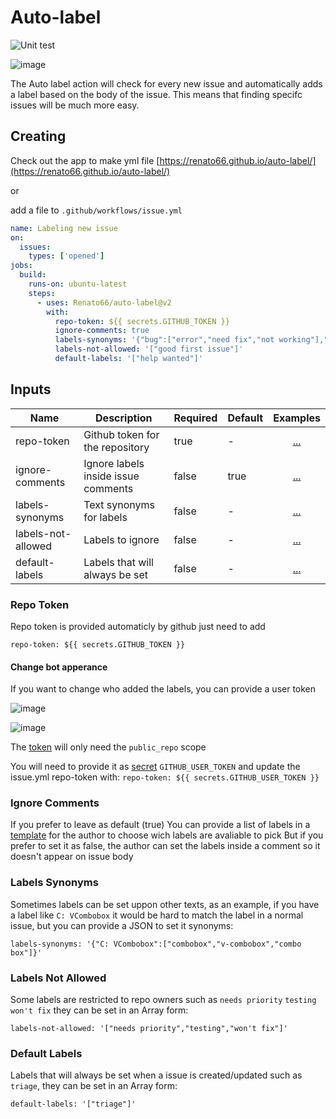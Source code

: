 # Auto-label

![Unit test](https://github.com/Renato66/auto-label/workflows/Unit%20test/badge.svg)


![image](https://user-images.githubusercontent.com/9284273/79672530-57c1db80-81a9-11ea-900c-3b4f73984e0a.png)

The Auto label action will check for every new issue and automatically adds a label based on the body of the issue. This means that finding specifc issues will be much more easy.

## Creating

Check out the app to make yml file
[https://renato66.github.io/auto-label/](https://renato66.github.io/auto-label/)

or

add a file to `.github/workflows/issue.yml`

```yml
name: Labeling new issue
on:
  issues:
    types: ['opened']
jobs:
  build:
    runs-on: ubuntu-latest
    steps:
      - uses: Renato66/auto-label@v2
        with:
          repo-token: ${{ secrets.GITHUB_TOKEN }}
          ignore-comments: true
          labels-synonyms: '{"bug":["error","need fix","not working"],"enhancement":["upgrade"],"question":["help"]}'
          labels-not-allowed: '["good first issue"]'
          default-labels: '["help wanted"]'
```

## Inputs

| Name | Description | Required | Default | Examples |
| --- | --- | --- | --- |:---:|
| repo-token | Github token for the repository | true | - |  [...](#repo-token) |
| ignore-comments | Ignore labels inside issue comments | false | true |  [...](#ignore-comments) |
| labels-synonyms | Text synonyms for labels | false | - |  [...](#labels-synonyms) |
| labels-not-allowed | Labels to ignore | false | - |  [...](#labels-not-allowed) |
| default-labels | Labels that will always be set | false | - |  [...](#default-labels) |

### Repo Token

Repo token is provided automaticly by github just need to add 
```
repo-token: ${{ secrets.GITHUB_TOKEN }}
```

#### Change bot apperance
If you want to change who added the labels, you can provide a user token

![image](https://user-images.githubusercontent.com/9284273/79672221-678bf080-81a6-11ea-908e-fb875772121a.png)

![image](https://user-images.githubusercontent.com/9284273/79672289-e123de80-81a6-11ea-9faa-237adc0873f0.png)

The [token](https://help.github.com/en/github/authenticating-to-github/creating-a-personal-access-token-for-the-command-line) will only need the `public_repo` scope

You will need to provide it as [secret](https://help.github.com/en/actions/configuring-and-managing-workflows/creating-and-storing-encrypted-secrets) `GITHUB_USER_TOKEN`
and update the issue.yml repo-token with:
`repo-token: ${{ secrets.GITHUB_USER_TOKEN }}`

### Ignore Comments

If you prefer to leave as default (true) You can provide a list of labels in a [template](https://help.github.com/en/github/building-a-strong-community/configuring-issue-templates-for-your-repository#configuring-the-template-chooser) for the author to choose wich labels are avaliable to pick
But if you prefer to set it as false, the author can set the labels inside a comment so it doesn't appear on issue body

### Labels Synonyms

Sometimes labels can be set uppon other texts, as an example, if you have a label like `C: VCombobox` it would be hard to match the label in a normal issue, but you can provide a JSON to set it synonyms:
```
labels-synonyms: '{"C: VCombobox":["combobox","v-combobox","combo box"]}'
```

### Labels Not Allowed

Some labels are restricted to repo owners such as `needs priority` `testing` `won't fix` they can be set in an Array form:

```
labels-not-allowed: '["needs priority","testing","won't fix"]'
```

### Default Labels

Labels that will always be set when a issue is created/updated such as `triage`, they can be set in an Array form:

```
default-labels: '["triage"]'
```
